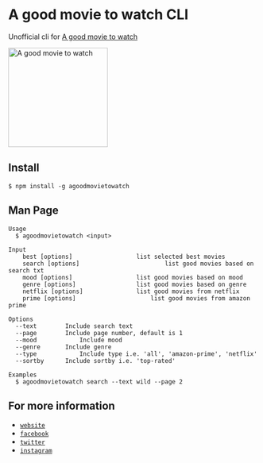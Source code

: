 # A good movie to watch CLI

Unofficial cli for [A good movie to watch](https://agoodmovietowatch.com)

<img alt="A good movie to watch" src="https://pbs.twimg.com/profile_images/689508876790603776/qU9k4y2E_400x400.png" width="200">

## Install

```
$ npm install -g agoodmovietowatch
```

## Man Page

```
Usage
  $ agoodmovietowatch <input>

Input
    best [options]         			list selected best movies
    search [options]						list good movies based on search txt
    mood [options]         			list good movies based on mood
    genre [options]         		list good movies based on genre
    netflix [options]       		list good movies from netflix
    prime [options]      				list good movies from amazon prime

Options
  --text  		Include search text
  --page  		Include page number, default is 1
  --mood 			Include mood
  --genre 		Include genre
  --type 			Include type i.e. 'all', 'amazon-prime', 'netflix'
  --sortby 		Include sortby i.e. 'top-rated'

Examples
  $ agoodmovietowatch search --text wild --page 2
```

## For more information

* [`website`](https://agoodmovietowatch.com/)
* [`facebook`](https://www.facebook.com/agoodmovietowatch/)
* [`twitter`](https://twitter.com/agoodmovietw)
* [`instagram`](https://www.instagram.com/agoodmovietowatch/)
